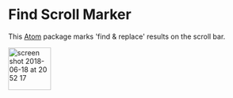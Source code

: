 # Find Scroll Marker

This [Atom](https://atom.io/) package marks 'find & replace' results on the scroll bar.

<img width="86" alt="screen shot 2018-06-18 at 20 52 17" src="https://user-images.githubusercontent.com/11520795/41553150-91ad9a6c-7339-11e8-923a-b9b57343ce77.png">
